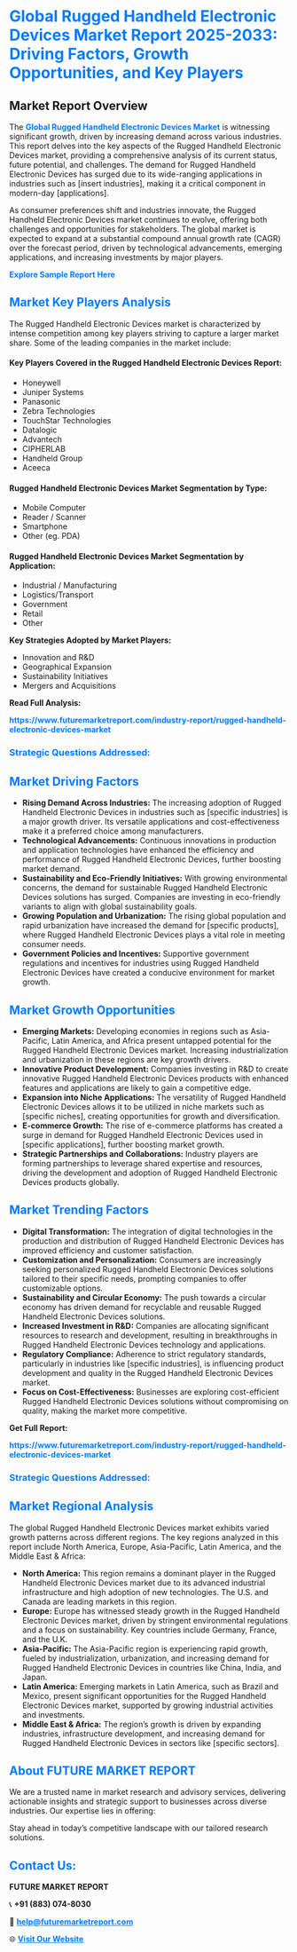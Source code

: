 <h1 style="color: #007BFF;">Global Rugged Handheld Electronic Devices Market Report 2025-2033: Driving Factors, Growth Opportunities, and Key Players</h1>

<section id="overview">
<h2>Market Report Overview</h2>
<p>The <a href="https://www.futuremarketreport.com/industry-report/rugged-handheld-electronic-devices-market" style="color: #007BFF; text-decoration: none;"><strong>Global Rugged Handheld Electronic Devices Market</strong></a> is witnessing significant growth, driven by increasing demand across various industries. This report delves into the key aspects of the Rugged Handheld Electronic Devices market, providing a comprehensive analysis of its current status, future potential, and challenges. The demand for Rugged Handheld Electronic Devices has surged due to its wide-ranging applications in industries such as [insert industries], making it a critical component in modern-day [applications].</p>
<p>As consumer preferences shift and industries innovate, the Rugged Handheld Electronic Devices market continues to evolve, offering both challenges and opportunities for stakeholders. The global market is expected to expand at a substantial compound annual growth rate (CAGR) over the forecast period, driven by technological advancements, emerging applications, and increasing investments by major players.</p>
</section>

<section id="overview">
<p><a href="https://www.futuremarketreport.com/request-sample/reportId=76891" style="color: #007BFF; text-decoration: none;"><strong>Explore Sample Report Here</strong></a></p>
</section>

<section id="key-players">
<h2 style="color: #007BFF;">Market Key Players Analysis</h2>
<p>The Rugged Handheld Electronic Devices market is characterized by intense competition among key players striving to capture a larger market share. Some of the leading companies in the market include:</p>
<h4>Key Players Covered in the Rugged Handheld Electronic Devices Report:</h4>
<ul><li>Honeywell</li><li>Juniper Systems</li><li>Panasonic</li><li>Zebra Technologies</li><li>TouchStar Technologies</li><li>Datalogic</li><li>Advantech</li><li>CIPHERLAB</li><li>Handheld Group</li><li>Aceeca</li></ul>
<h4>Rugged Handheld Electronic Devices Market Segmentation by Type:</h4>
<ul><li>Mobile Computer</li><li>Reader / Scanner</li><li>Smartphone</li><li>Other (eg. PDA)</li></ul>

<h4>Rugged Handheld Electronic Devices Market Segmentation by Application:</h4>
<ul><li>Industrial / Manufacturing</li><li>Logistics/Transport</li><li>Government</li><li>Retail</li><li>Other</li></ul>
<p><strong>Key Strategies Adopted by Market Players:</strong></p>
<ul>
<li>Innovation and R&D</li>
<li>Geographical Expansion</li>
<li>Sustainability Initiatives</li>
<li>Mergers and Acquisitions</li>
</ul>
</section>

<section>
<p><strong>Read Full Analysis: </strong></p><a href="https://www.futuremarketreport.com/industry-report/rugged-handheld-electronic-devices-market" style="color: #007BFF; text-decoration: none;"><strong>https://www.futuremarketreport.com/industry-report/rugged-handheld-electronic-devices-market</strong></a>
<h3 style="color: #007BFF;">Strategic Questions Addressed:</h3>
</section>

<section id="driving-factors">
<h2 style="color: #007BFF;">Market Driving Factors</h2>
<ul>
<li><strong>Rising Demand Across Industries:</strong> The increasing adoption of Rugged Handheld Electronic Devices in industries such as [specific industries] is a major growth driver. Its versatile applications and cost-effectiveness make it a preferred choice among manufacturers.</li>
<li><strong>Technological Advancements:</strong> Continuous innovations in production and application technologies have enhanced the efficiency and performance of Rugged Handheld Electronic Devices, further boosting market demand.</li>
<li><strong>Sustainability and Eco-Friendly Initiatives:</strong> With growing environmental concerns, the demand for sustainable Rugged Handheld Electronic Devices solutions has surged. Companies are investing in eco-friendly variants to align with global sustainability goals.</li>
<li><strong>Growing Population and Urbanization:</strong> The rising global population and rapid urbanization have increased the demand for [specific products], where Rugged Handheld Electronic Devices plays a vital role in meeting consumer needs.</li>
<li><strong>Government Policies and Incentives:</strong> Supportive government regulations and incentives for industries using Rugged Handheld Electronic Devices have created a conducive environment for market growth.</li>
</ul>
</section>

<section id="growth-opportunities">
<h2 style="color: #007BFF;">Market Growth Opportunities</h2>
<ul>
<li><strong>Emerging Markets:</strong> Developing economies in regions such as Asia-Pacific, Latin America, and Africa present untapped potential for the Rugged Handheld Electronic Devices market. Increasing industrialization and urbanization in these regions are key growth drivers.</li>
<li><strong>Innovative Product Development:</strong> Companies investing in R&D to create innovative Rugged Handheld Electronic Devices products with enhanced features and applications are likely to gain a competitive edge.</li>
<li><strong>Expansion into Niche Applications:</strong> The versatility of Rugged Handheld Electronic Devices allows it to be utilized in niche markets such as [specific niches], creating opportunities for growth and diversification.</li>
<li><strong>E-commerce Growth:</strong> The rise of e-commerce platforms has created a surge in demand for Rugged Handheld Electronic Devices used in [specific applications], further boosting market growth.</li>
<li><strong>Strategic Partnerships and Collaborations:</strong> Industry players are forming partnerships to leverage shared expertise and resources, driving the development and adoption of Rugged Handheld Electronic Devices products globally.</li>
</ul>
</section>

<section id="trending-factors">
<h2 style="color: #007BFF;">Market Trending Factors</h2>
<ul>
<li><strong>Digital Transformation:</strong> The integration of digital technologies in the production and distribution of Rugged Handheld Electronic Devices has improved efficiency and customer satisfaction.</li>
<li><strong>Customization and Personalization:</strong> Consumers are increasingly seeking personalized Rugged Handheld Electronic Devices solutions tailored to their specific needs, prompting companies to offer customizable options.</li>
<li><strong>Sustainability and Circular Economy:</strong> The push towards a circular economy has driven demand for recyclable and reusable Rugged Handheld Electronic Devices solutions.</li>
<li><strong>Increased Investment in R&D:</strong> Companies are allocating significant resources to research and development, resulting in breakthroughs in Rugged Handheld Electronic Devices technology and applications.</li>
<li><strong>Regulatory Compliance:</strong> Adherence to strict regulatory standards, particularly in industries like [specific industries], is influencing product development and quality in the Rugged Handheld Electronic Devices market.</li>
<li><strong>Focus on Cost-Effectiveness:</strong> Businesses are exploring cost-efficient Rugged Handheld Electronic Devices solutions without compromising on quality, making the market more competitive.</li>
</ul>
</section>

<section>
<p><strong>Get Full Report: </strong></p><a href="https://www.futuremarketreport.com/industry-report/rugged-handheld-electronic-devices-market" style="color: #007BFF; text-decoration: none;"><strong>https://www.futuremarketreport.com/industry-report/rugged-handheld-electronic-devices-market</strong></a>
<h3 style="color: #007BFF;">Strategic Questions Addressed:</h3>
</section>


<section id="regional-analysis">
<h2 style="color: #007BFF;">Market Regional Analysis</h2>
<p>The global Rugged Handheld Electronic Devices market exhibits varied growth patterns across different regions. The key regions analyzed in this report include North America, Europe, Asia-Pacific, Latin America, and the Middle East & Africa:</p>
<ul>
<li><strong>North America:</strong> This region remains a dominant player in the Rugged Handheld Electronic Devices market due to its advanced industrial infrastructure and high adoption of new technologies. The U.S. and Canada are leading markets in this region.</li>
<li><strong>Europe:</strong> Europe has witnessed steady growth in the Rugged Handheld Electronic Devices market, driven by stringent environmental regulations and a focus on sustainability. Key countries include Germany, France, and the U.K.</li>
<li><strong>Asia-Pacific:</strong> The Asia-Pacific region is experiencing rapid growth, fueled by industrialization, urbanization, and increasing demand for Rugged Handheld Electronic Devices in countries like China, India, and Japan.</li>
<li><strong>Latin America:</strong> Emerging markets in Latin America, such as Brazil and Mexico, present significant opportunities for the Rugged Handheld Electronic Devices market, supported by growing industrial activities and investments.</li>
<li><strong>Middle East & Africa:</strong> The region’s growth is driven by expanding industries, infrastructure development, and increasing demand for Rugged Handheld Electronic Devices in sectors like [specific sectors].</li>
</ul>
</section>

<footer>
<h2 style="color: #007BFF;">About FUTURE MARKET REPORT</h2>
<p>We are a trusted name in market research and advisory services, delivering actionable insights and strategic support to businesses across diverse industries. Our expertise lies in offering:</p>

<p>Stay ahead in today’s competitive landscape with our tailored research solutions.</p>

<h2 style="color: #007BFF;">Contact Us:</h2>
<p><strong>FUTURE MARKET REPORT</strong></p>
<p>📞 <strong>+91 (883) 074-8030</strong></p>
<p>📧 <strong><a href="mailto:help@futuremarketreport.com" style="color: #007BFF;">help@futuremarketreport.com</a></strong></p>
<p>🌐 <strong><a href="https://www.futuremarketreport.com/" style="color: #007BFF;">Visit Our Website</a></strong></p>
</footer>